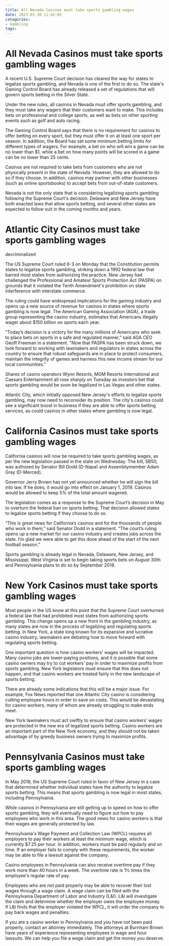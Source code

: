 ```yaml
---
title: All Nevada Casinos must take sports gambling wages
date: 2023-01-30 11:42:02
categories:
- Gambling
tags:
---
```



#  All Nevada Casinos must take sports gambling wages

A recent U.S. Supreme Court decision has cleared the way for states to legalize sports gambling, and Nevada is one of the first to do so. The state's Gaming Control Board has already released a set of regulations that will govern sports betting in the Silver State.

Under the new rules, all casinos in Nevada must offer sports gambling, and they must take any wagers that their customers want to make. This includes bets on professional and college sports, as well as bets on other sporting events such as golf and auto racing.

The Gaming Control Board says that there is no requirement for casinos to offer betting on every sport, but they must offer it on at least one sport per season. In addition, the Board has set some minimum betting limits for different types of wagers. For example, a bet on who will win a game can be no lower than $1, while a bet on how many points will be scored in a game can be no lower than 25 cents.

Casinos are not required to take bets from customers who are not physically present in the state of Nevada. However, they are allowed to do so if they choose. In addition, casinos may partner with other businesses (such as online sportsbooks) to accept bets from out-of-state customers.

Nevada is not the only state that is considering legalizing sports gambling following the Supreme Court's decision. Delaware and New Jersey have both enacted laws that allow sports betting, and several other states are expected to follow suit in the coming months and years.

#  Atlantic City Casinos must take sports gambling wages

 decriminalized

The US Supreme Court ruled 6-3 on Monday that the Constitution permits states to legalize sports gambling, striking down a 1992 federal law that barred most states from authorizing the practice. New Jersey had challenged the Professional and Amateur Sports Protection Act (PASPA) on grounds that it violated the Tenth Amendment's prohibition on state interference with interstate commerce.

The ruling could have widespread implications for the gaming industry and opens up a new source of revenue for casinos in states where sports gambling is now legal. The American Gaming Association (AGA), a trade group representing the casino industry, estimates that Americans illegally wager about $150 billion on sports each year.

"Today’s decision is a victory for the many millions of Americans who seek to place bets on sports in a safe and regulated manner," said AGA CEO Geoff Freeman in a statement. "Now that PASPA has been struck down, we look forward to working with lawmakers and regulators in states across the country to ensure that robust safeguards are in place to protect consumers, maintain the integrity of games and harness this new income stream for our local communities."

Shares of casino operators Wynn Resorts, MGM Resorts International and Caesars Entertainment all rose sharply on Tuesday as investors bet that sports gambling would be soon be legalized in Las Vegas and other states.

Atlantic City, which initially opposed New Jersey's efforts to legalize sports gambling, may now need to reconsider its position. The city's casinos could see a significant boost in business if they are able to offer sports betting services, as could casinos in other states where gambling is now legal.

#  California Casinos must take sports gambling wages

California casinos will now be required to take sports gambling wages, as per the new legislation passed in the state on Wednesday. The bill, SB50, was authored by Senator Bill Dodd (D-Napa) and Assemblymember Adam Gray (D-Merced).

Governor Jerry Brown has not yet announced whether he will sign the bill into law. If he does, it would go into effect on January 1, 2019. Casinos would be allowed to keep 5% of the total amount wagered.

The legislation comes as a response to the Supreme Court’s decision in May to overturn the federal ban on sports betting. That decision allowed states to legalize sports betting if they choose to do so.

“This is great news for California’s casinos and for the thousands of people who work in them,” said Senator Dodd in a statement. “The court’s ruling opens up a new market for our casino industry and creates jobs across the state. I’m glad we were able to get this done ahead of the start of the next football season.”

Sports gambling is already legal in Nevada, Delaware, New Jersey, and Mississippi. West Virginia is set to begin taking sports bets on August 30th and Pennsylvania plans to do so by September 2018.

#  New York Casinos must take sports gambling wages

Most people in the US know at this point that the Supreme Court overturned a federal law that had prohibited most states from authorizing sports gambling. This change opens up a new front in the gambling industry, as many states are now in the process of legalizing and regulating sports betting. In New York, a state long known for its expansive and lucrative casino industry, lawmakers are debating how to move forward with regulating sports betting.

One important question is how casino workers’ wages will be impacted. Many casino jobs are lower-paying positions, and it is possible that some casino owners may try to cut workers’ pay in order to maximize profits from sports gambling. New York legislators must ensure that this does not happen, and that casino workers are treated fairly in the new landscape of sports betting.

There are already some indications that this will be a major issue. For example, Fox News reported that one Atlantic City casino is considering cutting employee hours in order to save on costs. This would be devastating for casino workers, many of whom are already struggling to make ends meet.

New York lawmakers must act swiftly to ensure that casino workers’ wages are protected in the new era of legalized sports betting. Casino workers are an important part of the New York economy, and they should not be taken advantage of by greedy business owners trying to maximize profits.

#  Pennsylvania Casinos must take sports gambling wages

In May 2018, the US Supreme Court ruled in favor of New Jersey in a case that determined whether individual states have the authority to legalize sports betting. This means that sports gambling is now legal in most states, including Pennsylvania.

While casinos in Pennsylvania are still getting up to speed on how to offer sports gambling, they will eventually need to figure out how to pay employees who work in this area. The good news for casino workers is that their wages are generally protected by law.

Pennsylvania's Wage Payment and Collection Law (WPCL) requires all employers to pay their workers at least the minimum wage, which is currently $7.25 per hour. In addition, workers must be paid regularly and on time. If an employer fails to comply with these requirements, the worker may be able to file a lawsuit against the company.

Casino employees in Pennsylvania can also receive overtime pay if they work more than 40 hours in a week. The overtime rate is 1½ times the employee's regular rate of pay.

Employees who are not paid properly may be able to recover their lost wages through a wage claim. A wage claim can be filed with the Pennsylvania Department of Labor and Industry (L&I). L&I will investigate the claim and determine whether the employer owes the employee money. If L&I finds that the employer violated the WPCL, it will order the company to pay back wages and penalties.

If you are a casino worker in Pennsylvania and you have not been paid properly, contact an attorney immediately. The attorneys at Burnham Brown have years of experience representing employees in wage and hour lawsuits. We can help you file a wage claim and get the money you deserve.